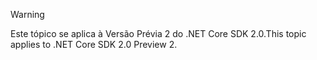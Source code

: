 > [!WARNING]
> <span data-ttu-id="0cd4b-101">Este tópico se aplica à Versão Prévia 2 do .NET Core SDK 2.0.</span><span class="sxs-lookup"><span data-stu-id="0cd4b-101">This topic applies to .NET Core SDK 2.0 Preview 2.</span></span>